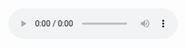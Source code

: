 <!DOCTYPE html>
<html lang="en">
<head>
    <meta charset="UTF-8">
    <meta http-equiv="X-UA-Compatible" content="IE=edge">
    <meta name="viewport" content="width=device-width, initial-scale=1.0">
    <title>deneme</title>
</head>
<body>

<audio controls autoplay>
        <source src="C:\Users\Casper\Desktop\Masaüstü\ss\kn.mp3" type="audio/mpeg">
        <p>Bu tarayıcı müzik eklentisini desteklememektedir.</p>
    </audio>

</body>
</html>
